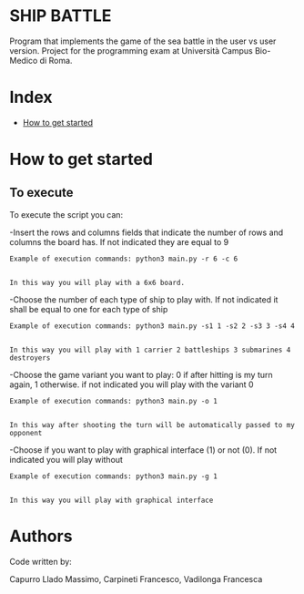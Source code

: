 
# SHIP BATTLE
Program that implements the game of the sea battle in the user vs user version. Project for the programming exam at Università Campus Bio-Medico di Roma.


# Index

- [How to get started](#how-to-get-started)

# How to get started

## To execute
To execute the script you can:

-Insert the rows and columns fields that indicate the number of rows and columns the board has. If not indicated they are equal to 9
   
   
    Example of execution commands: python3 main.py -r 6 -c 6
    
    
    In this way you will play with a 6x6 board.
    
    
-Choose the number of each type of ship to play with. If not indicated it shall be equal to one for each type of ship


    Example of execution commands: python3 main.py -s1 1 -s2 2 -s3 3 -s4 4
    
    
    In this way you will play with 1 carrier 2 battleships 3 submarines 4 destroyers
    
    
-Choose the game variant you want to play: 0 if after hitting is my turn again, 1 otherwise. if not indicated you will play with the variant 0
    
    
    Example of execution commands: python3 main.py -o 1
    
    
    In this way after shooting the turn will be automatically passed to my opponent
    
    
-Choose if you want to play with graphical interface (1) or not (0). If not indicated you will play without
    
    
    Example of execution commands: python3 main.py -g 1
    
    
    In this way you will play with graphical interface
    
# Authors
Code written by:

Capurro Llado Massimo, Carpineti Francesco, Vadilonga Francesca

